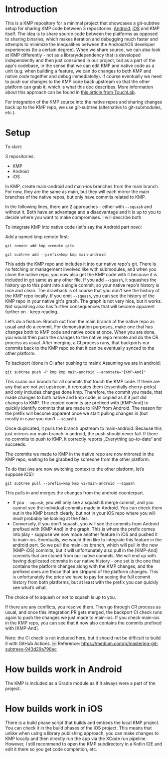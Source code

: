 # Introduction
This is a KMP repository for a minimal project that showcases a git-subtree setup for sharing KMP code between 3 repositories: [Android](https://github.com/gohlinka2/KMPIntegrationDemoAndroid), [iOS](https://github.com/gohlinka2/KMPIntegrationDemoiOS) and KMP itself. The idea is to share source code between the platforms as opposed to sharing binaries, which makes iteration and debugging much faster and attempts to minimize the inequalities between the Android/iOS developer experiences (to a certain degree). When we share source, we can also look at KMP differently - not as a library/dependency that is developed independently and then just consumed in our project, but as a part of the app's codebase, in the sense that we can edit KMP and native code as a unit (e.g. when building a feature, we can do changes to both KMP and native code together and debug immediatelly). If course eventually we need to push our changes to the KMP code back upstream so that the other platform can grab it, which is what this doc describes. More information about this approach can be found in [this article from TouchLab](https://touchlab.co/kmp-teams-use-source).

For integration of the KMP source into the native repos and sharing changes back up to the KMP repo, we use git-subtree (alternative to git-submodules, etc.).

# Setup
To start:

3 repositories:
- KMP
- Android
- iOS

In KMP, create main-android and main-ios branches from the main branch. For now, they are the same as main, but they will each mirror the main branches of the native repos, but only have commits related to KMP.

In the following lines, there are 2 approaches - either with `--squash` and without it. Both have an advantage and a disadvantage and it is up to you to decide where you want to make compromises. I will describe both.

To integrate KMP into native code (let's say the Android part now):

Add a named kmp remote first:

`git remote add kmp <remote git>`

`git subtree add --prefix=kmp kmp main-android`

This adds the KMP repo and includes it into our native repo's git. There is no fetching or management involved like with submodules, and when you clone the native repo, you now also get the KMP code with it because it is included in git same as any other file.
If you add `--squash`, it squashes the history up to this point into a single commit, so your native repo's history is nice and clean. The drawback is of course that you don't see the history of the KMP repo locally. If you omit `--squash`, you can see the history of the KMP repo in your native git's graph. The graph is not very nice, but it works. Not squashing also has further consequences that will become apparent further on - keep reading.

Let’s do a feature:
Branch out from the main branch of the native repo as usual and do a commit. For demonstration purposes, make one that has changes both to KMP code and native code at once. When you are done, you would then push the changes to the native repo remote and do the CR process as usual. After merging, a CI process runs, that backports our commits back to the KMP repo so that it can be eventually synced to the other platform.

To backport (done in CI after pushing to main):
Assuming we are in android:

`git subtree push -P kmp kmp main-android --annotate="[KMP-And]"`

This scans our branch for all commits that touch the KMP code. If there are any that are not yet upstream, it recreates them (essentially cherry-picks) and only includes changes done kmp. Therefore, the commit you made, that made changes to both native and kmp code, is copied as if it just did changes to KMP. The copied commits are prefixed with [KMP-And] to quickly identify commits that are made to KMP from Android. The reason for the prefix will become apparent once we start pulling changes in (but mostly in case you don't `--squash`).

Once duplicated, it pulls the branch upstream to main-android. Because this just mirrors our main branch in android, the push should never fail. If there no commits to push to KMP, it correctly reports „Everything up-to-date“ and succeeds.

The commits we made to KMP in the native repo are now mirrored in the KMP repo, waiting to be grabbed by someone from the other platform. 

To do that (we are now switching context to the other platform, let’s suppose iOS):

`git subtree pull --prefix=kmp kmp v2/main-android --squash`

This pulls in and merges the changes from the android counterpart.
- If you `--squash`, you will only see a squash & merge commit, and you cannot see the individual commits made in Android. You can check them out in the KMP branch clearly, but not in your iOS repo where you will most probably be looking at the files.
- Conversely, if you don't squash, you will see the commits from Android prefixed with [KMP-And] in the graph. This is where the prefix comes into play - suppose we now made another feature in iOS and pushed it to main-ios. Eventually, we would then like to integrate this feature in the android part. So we pull the main-ios branch, which will pull in the new [KMP-iOS] commits, but it will unfortunately also pull in the [KMP-And] commits that are cloned from our native commits. We will end up with having duplicated commits in our native history - one set is the one that contains the platform changes along with the KMP changes, and the prefixed ones are those that are stripped of the platform changes. This is unfortunately the price we have to pay for seeing the full commit history from both platforms, but at least with the prefix you can quickly see what’s what.

The choice of to squash or not to squash is up to you.

If there are any conflicts, you resolve them. Then go through CR process as usual, and once this integration PR gets merged, the backport CI check runs again to push the changes we just made to main-ios. If you check main-ios in the KMP repo, you can see that it now also contains the commits prefixed with [KMP-And].

Note: the CI check is not included here, but it should not be difficult to build it with GitHub Actions.
￼
Reference: https://medium.com/p/mastering-git-subtrees-943d29a798ec

# How builds work in Android

The KMP is included as a Gradle module as if it always were a part of the project.

# How builds work in iOS

There is a build phase script that builds and embeds the local KMP project. You can check it in the build phases of the iOS project.
This means that unlike when using a library publishing approach, you can make changes to KMP locally and then directly run the app via the XCode run pipeline. However, I still recommend to open the KMP subdirectory in a Kotlin IDE and edit it there so you get code completion, etc.